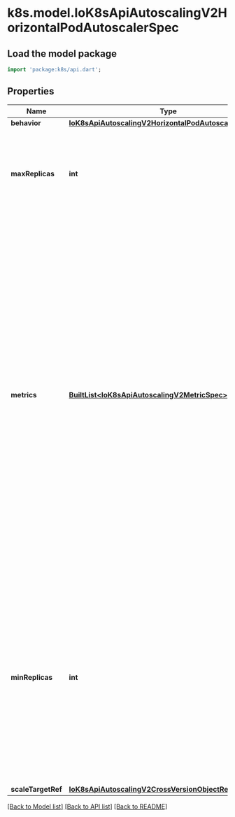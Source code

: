 # k8s.model.IoK8sApiAutoscalingV2HorizontalPodAutoscalerSpec

## Load the model package
```dart
import 'package:k8s/api.dart';
```

## Properties
Name | Type | Description | Notes
------------ | ------------- | ------------- | -------------
**behavior** | [**IoK8sApiAutoscalingV2HorizontalPodAutoscalerBehavior**](IoK8sApiAutoscalingV2HorizontalPodAutoscalerBehavior.md) |  | [optional] 
**maxReplicas** | **int** | maxReplicas is the upper limit for the number of replicas to which the autoscaler can scale up. It cannot be less that minReplicas. | 
**metrics** | [**BuiltList&lt;IoK8sApiAutoscalingV2MetricSpec&gt;**](IoK8sApiAutoscalingV2MetricSpec.md) | metrics contains the specifications for which to use to calculate the desired replica count (the maximum replica count across all metrics will be used).  The desired replica count is calculated multiplying the ratio between the target value and the current value by the current number of pods.  Ergo, metrics used must decrease as the pod count is increased, and vice-versa.  See the individual metric source types for more information about how each type of metric must respond. If not set, the default metric will be set to 80% average CPU utilization. | [optional] 
**minReplicas** | **int** | minReplicas is the lower limit for the number of replicas to which the autoscaler can scale down.  It defaults to 1 pod.  minReplicas is allowed to be 0 if the alpha feature gate HPAScaleToZero is enabled and at least one Object or External metric is configured.  Scaling is active as long as at least one metric value is available. | [optional] 
**scaleTargetRef** | [**IoK8sApiAutoscalingV2CrossVersionObjectReference**](IoK8sApiAutoscalingV2CrossVersionObjectReference.md) |  | 

[[Back to Model list]](../README.md#documentation-for-models) [[Back to API list]](../README.md#documentation-for-api-endpoints) [[Back to README]](../README.md)


